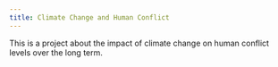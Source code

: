```yaml
---
title: Climate Change and Human Conflict
---
```

This is a project about the impact of climate change on human conflict levels over the long term.

